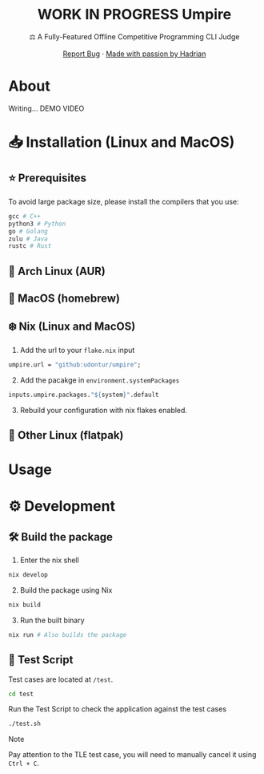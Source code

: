 <br />
<div align="center">
  <h1 align="center">WORK IN PROGRESS Umpire</h3>
  <p align="center">
    ⚖️ A Fully-Featured Offline Competitive Programming CLI Judge 
    <br />
    <br />
    <a href="https://github.com/udontur/judgel/issues/new">Report Bug</a>
    ·
    <a href="https://hadrianlau.com">Made with passion by Hadrian</a>
  </p>
</div>

# About
Writing...
DEMO VIDEO

# 📥 Installation (Linux and MacOS)
## ⭐ Prerequisites
To avoid large package size, please install the compilers that you use:
```nix
gcc # C++
python3 # Python
go # Golang
zulu # Java
rustc # Rust
```

## 🔵 Arch Linux (AUR)
## 🍺 MacOS (homebrew)
## ❄️ Nix (Linux and MacOS)
1. Add the url to your ```flake.nix``` input
```nix
umpire.url = "github:udontur/umpire";
```
2. Add the pacakge in ```environment.systemPackages```
```nix
inputs.umpire.packages."${system}".default
```
3. Rebuild your configuration with nix flakes enabled.
## 🐧 Other Linux (flatpak)

# Usage

# ⚙️ Development
## 🛠️ Build the package
1. Enter the nix shell
```sh
nix develop
```
2. Build the package using Nix
```sh
nix build
```
3. Run the built binary
```sh
nix run # Also builds the package
```
## 📝 Test Script
Test cases are located at `/test`.
```sh
cd test
```
Run the Test Script to check the application against the test cases
```sh
./test.sh
```
> [!NOTE]
> Pay attention to the TLE test case, you will need to manually cancel it using `Ctrl + C`. 
